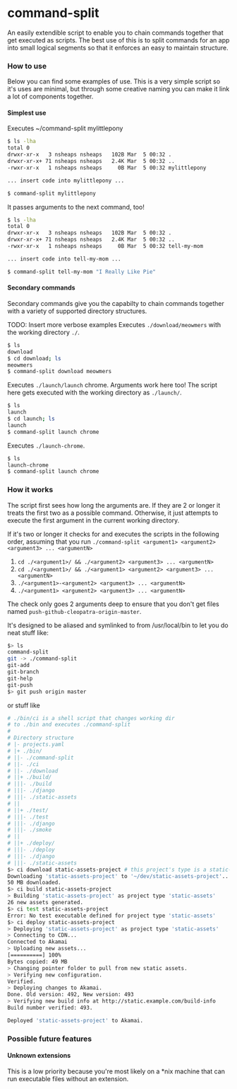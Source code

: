 # command-split
An easily extendible script to enable you to chain commands together that get executed as scripts. The best use of this is to split commands for an app into small logical segments so that it enforces an easy to maintain structure.

### How to use
Below you can find some examples of use. This is a very simple script so it's uses are minimal, but through some creative naming you can make it link a lot of components together.

#### Simplest use
Executes ~/command-split mylittlepony
```bash
$ ls -lha
total 0
drwxr-xr-x   3 nsheaps nsheaps   102B Mar  5 00:32 .
drwxr-xr-x+ 71 nsheaps nsheaps   2.4K Mar  5 00:32 ..
-rwxr-xr-x   1 nsheaps nsheaps     0B Mar  5 00:32 mylittlepony

... insert code into mylittlepony ...

$ command-split mylittlepony
```

It passes arguments to the next command, too!
```bash
$ ls -lha
total 0
drwxr-xr-x   3 nsheaps nsheaps   102B Mar  5 00:32 .
drwxr-xr-x+ 71 nsheaps nsheaps   2.4K Mar  5 00:32 ..
-rwxr-xr-x   1 nsheaps nsheaps     0B Mar  5 00:32 tell-my-mom

... insert code into tell-my-mom ...

$ command-split tell-my-mom "I Really Like Pie"
```

#### Secondary commands
Secondary commands give you the capabilty to chain commands together with a variety of supported directory structures.

TODO: Insert more verbose examples
Executes `./download/meowmers` with the working directory `./`.
```bash
$ ls
download
$ cd download; ls
meowmers
$ command-split download meowmers
```
Executes `./launch/launch` chrome. Arguments work here too! The script here gets executed with the working directory as `./launch/`.
```bash
$ ls
launch
$ cd launch; ls
launch
$ command-split launch chrome 

```
Executes `./launch-chrome`.
```bash
$ ls
launch-chrome
$ command-split launch chrome 

```

### How it works
The script first sees how long the arguments are. If they are 2 or longer it treats the first two as a possible command. Otherwise, it just attempts to execute the first argument in the current working directory.

If it's two or longer it checks for and executes the scripts in the following order, assuming that you run `./command-split <argument1> <argument2> <argument3> ... <argumentN>`

1. `cd ./<argument1>/ && ./<argument2> <argument3> ... <argumentN>`
2. `cd ./<argument1>/ && ./<argument1> <argument2> <argument3> ... <argumentN>`
3. `./<argument1>-<argument2> <argument3> ... <argumentN>`
4. `./<argument1> <argument2> <argument3> ... <argumentN>`

The check only goes 2 arguments deep to ensure that you don't get files named `push-github-cleopatra-origin-master`.

It's designed to be aliased and symlinked to from /usr/local/bin to let you do neat stuff like:
```bash
$> ls
command-split
git -> ./command-split
git-add
git-branch
git-help
git-push
$> git push origin master
```
or stuff like
```bash
# ./bin/ci is a shell script that changes working dir 
# to ./bin and executes ./command-split
# 
# Directory structure
# |- projects.yaml
# |+ ./bin/
# ||- ./command-split
# ||- ./ci
# ||- ./download
# ||+ ./build/
# |||- ./build
# |||- ./django
# |||- ./static-assets
# ||
# ||+ ./test/
# |||- ./test
# |||- ./django
# |||- ./smoke
# ||
# ||+ ./deploy/
# |||- ./deploy
# |||- ./django
# |||- ./static-assets
$> ci download static-assets-project # this project's type is a static-assets project
Downloading 'static-assets-project' to '~/dev/static-assets-project'...
50 MB downloaded.
$> ci build static-assets-project
> Building 'static-assets-project' as project type 'static-assets'
26 new assets generated.
$> ci test static-assets-project
Error: No test executable defined for project type 'static-assets'
$> ci deploy static-assets-project
> Deploying 'static-assets-project' as project type 'static-assets'
> Connecting to CDN...
Connected to Akamai
> Uploading new assets...
[==========] 100%
Bytes copied: 49 MB
> Changing pointer folder to pull from new static assets.
> Verifying new configuration.
Verified.
> Deploying changes to Akamai.
Done. Old version: 492, New version: 493
> Verifying new build info at http://static.example.com/build-info
Build number verified: 493.

Deployed 'static-assets-project' to Akamai.
```


### Possible future features
#### Unknown extensions
This is a low priority because you're most likely on a *nix machine that can run executable files without an extension.

